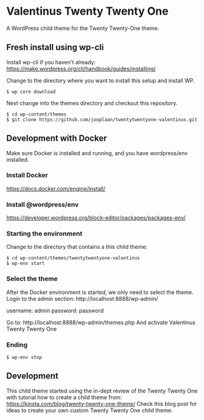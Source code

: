 # Valentinus Twenty Twenty One
A WordPress child theme for the Twenty Twenty-One theme.

## Fresh install using wp-cli

Install wp-cli if you haven't already:
https://make.wordpress.org/cli/handbook/guides/installing/

Change to the directory where you want to install this setup and install WP.

```
$ wp core download
```

Next change into the themes directory and checkout this repository.

```
$ cd wp-content/themes
$ git clone https://github.com/jooplaan/twentytwentyone-valentinus.git
```

## Development with Docker

Make sure Docker is installed and running, and you have wordpress/env installed.

### Install Docker
https://docs.docker.com/engine/install/

### Install @wordpress/env
https://developer.wordpress.org/block-editor/packages/packages-env/

### Starting the environment

Change to the directory that contains a this child theme:

```
$ cd wp-content/themes/twentytwentyone-valentinus
$ wp-env start
```

### Select the theme

After the Docker environment is started, we only need to select the theme.
Login to the admin section:
http://localhost:8888/wp-admin/

username: admin
password: password

Go to: http://localhost:8888/wp-admin/themes.php
And activate Valentinus Twenty Twenty One

### Ending

```
$ wp-env stop
```

## Development
This child theme started using the in-dept review of the Twenty Twenty One with tutorial how to create a child theme from:
https://kinsta.com/blog/twenty-twenty-one-theme/
Check this blog post for ideas to create your own custom Twenty Twenty One child theme.



